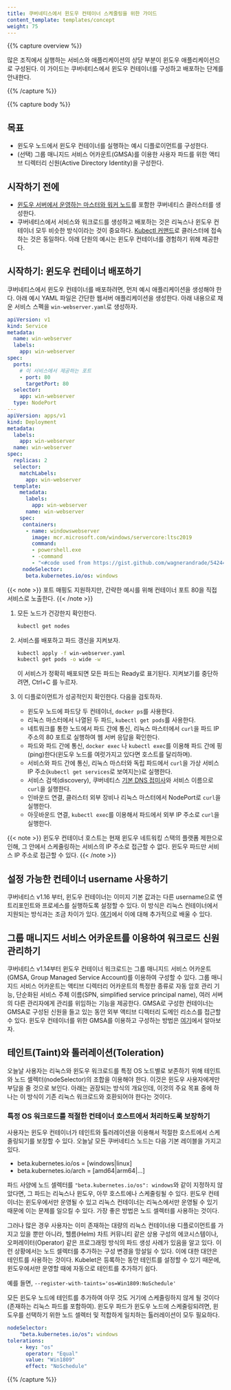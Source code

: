 ```yaml
---
title: 쿠버네티스에서 윈도우 컨테이너 스케줄링을 위한 가이드
content_template: templates/concept
weight: 75
---
```


{{% capture overview %}}

많은 조직에서 실행하는 서비스와 애플리케이션의 상당 부분이 윈도우 애플리케이션으로 구성된다. 이 가이드는 쿠버네티스에서 윈도우 컨테이너를 구성하고 배포하는 단계를 안내한다.

{{% /capture %}}

{{% capture body %}}

## 목표

* 윈도우 노드에서 윈도우 컨테이너를 실행하는 예시 디플로이먼트를 구성한다.
* (선택) 그룹 매니지드 서비스 어카운트(GMSA)를 이용한 사용자 파드를 위한 액티브 디렉터리 신원(Active Directory Identity)을 구성한다.

## 시작하기 전에

* [윈도우 서버에서 운영하는 마스터와 워커 노드](../user-guide-windows-nodes)를 포함한 쿠버네티스 클러스터를 생성한다.
* 쿠버네티스에서 서비스와 워크로드를 생성하고 배포하는 것은 리눅스나 윈도우 컨테이너 모두 비슷한 방식이라는 것이 중요하다. [Kubectl 커맨드](/docs/reference/kubectl/overview/)로 클러스터에 접속하는 것은 동일하다. 아래 단원의 예시는 윈도우 컨테이너를 경험하기 위해 제공한다.

## 시작하기: 윈도우 컨테이너 배포하기

쿠버네티스에서 윈도우 컨테이너를 배포하려면, 먼저 예시 애플리케이션을 생성해야 한다. 아래 예시 YAML 파일은 간단한 웹서버 애플리케이션을 생성한다. 아래 내용으로 채운 서비스 스펙을 `win-webserver.yaml`로 생성하자.

```yaml
apiVersion: v1
kind: Service
metadata:
  name: win-webserver
  labels:
    app: win-webserver
spec:
  ports:
    # 이 서비스에서 제공하는 포트
    - port: 80
      targetPort: 80
  selector:
    app: win-webserver
  type: NodePort
---
apiVersion: apps/v1
kind: Deployment
metadata:
  labels:
    app: win-webserver
  name: win-webserver
spec:
  replicas: 2
  selector:
    matchLabels:
      app: win-webserver
  template:
    metadata:
      labels:
        app: win-webserver
      name: win-webserver
    spec:
     containers:
      - name: windowswebserver
        image: mcr.microsoft.com/windows/servercore:ltsc2019
        command:
        - powershell.exe
        - -command
        - "<#code used from https://gist.github.com/wagnerandrade/5424431#> ; $$listener = New-Object System.Net.HttpListener ; $$listener.Prefixes.Add('http://*:80/') ; $$listener.Start() ; $$callerCounts = @{} ; Write-Host('Listening at http://*:80/') ; while ($$listener.IsListening) { ;$$context = $$listener.GetContext() ;$$requestUrl = $$context.Request.Url ;$$clientIP = $$context.Request.RemoteEndPoint.Address ;$$response = $$context.Response ;Write-Host '' ;Write-Host('> {0}' -f $$requestUrl) ;  ;$$count = 1 ;$$k=$$callerCounts.Get_Item($$clientIP) ;if ($$k -ne $$null) { $$count += $$k } ;$$callerCounts.Set_Item($$clientIP, $$count) ;$$ip=(Get-NetAdapter | Get-NetIpAddress); $$header='<html><body><H1>Windows Container Web Server</H1>' ;$$callerCountsString='' ;$$callerCounts.Keys | % { $$callerCountsString+='<p>IP {0} callerCount {1} ' -f $$ip[1].IPAddress,$$callerCounts.Item($$_) } ;$$footer='</body></html>' ;$$content='{0}{1}{2}' -f $$header,$$callerCountsString,$$footer ;Write-Output $$content ;$$buffer = [System.Text.Encoding]::UTF8.GetBytes($$content) ;$$response.ContentLength64 = $$buffer.Length ;$$response.OutputStream.Write($$buffer, 0, $$buffer.Length) ;$$response.Close() ;$$responseStatus = $$response.StatusCode ;Write-Host('< {0}' -f $$responseStatus)  } ; "
     nodeSelector:
      beta.kubernetes.io/os: windows
```

{{< note >}}
포트 매핑도 지원하지만, 간략한 예시를 위해 컨테이너 포트 80을 직접 서비스로 노출한다.
{{< /note >}}

1. 모든 노드가 건강한지 확인한다.

    ```bash
    kubectl get nodes
    ```

1. 서비스를 배포하고 파드 갱신을 지켜보자.

    ```bash
    kubectl apply -f win-webserver.yaml
    kubectl get pods -o wide -w
    ```

    이 서비스가 정확히 배포되면 모든 파드는 Ready로 표기된다. 지켜보기를 중단하려면, Ctrl+C 를 누르자.

1. 이 디플로이먼트가 성공적인지 확인한다. 다음을 검토하자.

    * 윈도우 노드에 파드당 두 컨테이너, `docker ps`를 사용한다.
    * 리눅스 마스터에서 나열된 두 파드, `kubectl get pods`를 사용한다.
    * 네트워크를 통한 노드에서 파드 간에 통신, 리눅스 마스터에서 `curl`을 파드 IP 주소의 80 포트로 실행하여 웹 서버 응답을 확인한다.
    * 파드와 파드 간에 통신, `docker exec` 나 `kubectl exec`를 이용해 파드 간에 핑(ping)한다(윈도우 노드를 여럿가지고 있다면 호스트를 달리하며).
    * 서비스와 파드 간에 통신, 리눅스 마스터와 독립 파드에서 `curl`을 가상 서비스 IP 주소(`kubectl get services`로 보여지는)로 실행한다.
    * 서비스 검색(discovery), 쿠버네티스 [기본 DNS 접미사](/ko/docs/concepts/services-networking/dns-pod-service/#서비스)와 서비스 이름으로 `curl`을 실행한다.
    * 인바운드 연결, 클러스터 외부 장비나 리눅스 마스터에서 NodePort로 `curl`을 실행한다.
    * 아웃바운드 연결, `kubectl exec`를 이용해서 파드에서 외부 IP 주소로 `curl`을 실행한다.

{{< note >}}
윈도우 컨테이너 호스트는 현재 윈도우 네트워킹 스택의 플랫폼 제한으로 인해, 그 안에서 스케줄링하는 서비스의 IP 주소로 접근할 수 없다. 윈도우 파드만 서비스 IP 주소로 접근할 수 있다.
{{< /note >}}

## 설정 가능한 컨테이너 username 사용하기

쿠버네티스 v1.16 부터, 윈도우 컨테이너는 이미지 기본 값과는 다른 username으로 엔트리포인트와 프로세스를 실행하도록 설정할 수 있다. 이 방식은 리눅스 컨테이너에서 지원되는 방식과는 조금 차이가 있다. [여기](/docs/tasks/configure-pod-container/configure-runasusername/)에서 이에 대해 추가적으로 배울 수 있다. 

## 그룹 매니지드 서비스 어카운트를 이용하여 워크로드 신원 관리하기

쿠버네티스 v1.14부터 윈도우 컨테이너 워크로드는 그룹 매니지드 서비스 어카운트(GMSA, Group Managed Service Account)를 이용하여 구성할 수 있다. 그룹 매니지드 서비스 어카운트는 액티브 디렉터리 어카운트의 특정한 종류로 자동 암호 관리 기능, 단순화된 서비스 주체 이름(SPN, simplified service principal name), 여러 서버의 다른 관리자에게 관리를 위임하는 기능을 제공한다. GMSA로 구성한 컨테이너는 GMSA로 구성된 신원을 들고 있는 동안 외부 액티브 디렉터리 도메인 리소스를 접근할 수 있다. 윈도우 컨테이너를 위한 GMSA를 이용하고 구성하는 방법은 [여기](/docs/tasks/configure-pod-container/configure-gmsa/)에서 알아보자.

## 테인트(Taint)와 톨러레이션(Toleration)

오늘날 사용자는 리눅스와 윈도우 워크로드를 특정 OS 노드별로 보존하기 위해 테인트와 노드 셀렉터(nodeSelector)의 조합을 이용해야 한다. 이것은 윈도우 사용자에게만 부담을 줄 것으로 보인다. 아래는 권장되는 방식의 개요인데, 이것의 주요 목표 중에 하나는 이 방식이 기존 리눅스 워크로드와 호환되어야 한다는 것이다.

### 특정 OS 워크로드를 적절한 컨테이너 호스트에서 처리하도록 보장하기

사용자는 윈도우 컨테이너가 테인트와 톨러레이션을 이용해서 적절한 호스트에서 스케줄링되기를 보장할 수 있다. 오늘날 모든 쿠버네티스 노드는 다음 기본 레이블을 가지고 있다.

* beta.kubernetes.io/os = [windows|linux]
* beta.kubernetes.io/arch = [amd64|arm64|...]

파드 사양에 노드 셀렉터를 `"beta.kubernetes.io/os": windows`와 같이 지정하지 않았다면, 그 파드는 리눅스나 윈도우, 아무 호스트에나 스케줄링될 수 있다. 윈도우 컨테이너는 윈도우에서만 운영될 수 있고 리눅스 컨테이너는 리눅스에서만 운영될 수 있기 때문에 이는 문제를 일으킬 수 있다. 가장 좋은 방법은 노드 셀렉터를 사용하는 것이다.

그러나 많은 경우 사용자는 이미 존재하는 대량의 리눅스 컨테이너용 디플로이먼트를 가지고 있을 뿐만 아니라, 헬름(Helm) 차트 커뮤니티 같은 상용 구성의 에코시스템이나, 오퍼레이터(Operator) 같은 프로그래밍 방식의 파드 생성 사례가 있음을 알고 있다. 이런 상황에서는 노드 셀렉터를 추가하는 구성 변경을 망설일 수 있다. 이에 대한 대안은 테인트를 사용하는 것이다. Kubelet은 등록하는 동안 테인트를 설정할 수 있기 때문에, 윈도우에서만 운영할 때에 자동으로 테인트를 추가하기 쉽다.

예를 들면,  `--register-with-taints='os=Win1809:NoSchedule'`

모든 윈도우 노드에 테인트를 추가하여 아무 것도 거기에 스케줄링하지 않게 될 것이다(존재하는 리눅스 파드를 포함하여). 윈도우 파드가 윈도우 노드에 스케줄링되려면, 윈도우를 선택하기 위한 노드 셀렉터 및 적합하게 일치하는 톨러레이션이 모두 필요하다.

```yaml
nodeSelector:
    "beta.kubernetes.io/os": windows
tolerations:
    - key: "os"
      operator: "Equal"
      value: "Win1809"
      effect: "NoSchedule"
```

{{% /capture %}}
